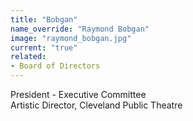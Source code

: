 ```yaml
---
title: "Bobgan"
name_override: "Raymond Bobgan"
image: "raymond_bobgan.jpg"
current: "true"
related:
- Board of Directors
---
```


President - Executive Committee\
Artistic Director, Cleveland Public Theatre